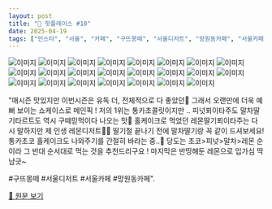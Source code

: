 ```yaml
---
layout: post
title: "📍 핫플레이스 #10"
date: 2025-04-19
tags: ["인스타", "서울", "카페", "구뜨몽떼", "서울디저트", "망원동카페", "서울카페"]
---
```


![이미지](/assets/images/-10-0.jpg)
![이미지](/assets/images/-10-1.jpg)
![이미지](/assets/images/-10-2.jpg)
![이미지](/assets/images/-10-3.jpg)
![이미지](/assets/images/-10-4.jpg)
![이미지](/assets/images/-10-5.jpg)
![이미지](/assets/images/-10-6.jpg)
![이미지](/assets/images/-10-7.jpg)
![이미지](/assets/images/-10-8.jpg)
![이미지](/assets/images/-10-9.jpg)
![이미지](/assets/images/-10-10.jpg)
![이미지](/assets/images/-10-11.jpg)
![이미지](/assets/images/-10-12.jpg)
![이미지](/assets/images/-10-13.jpg)
![이미지](/assets/images/-10-14.jpg)
![이미지](/assets/images/-10-15.jpg)
![이미지](/assets/images/-10-16.jpg)
![이미지](/assets/images/-10-17.jpg)
![이미지](/assets/images/-10-18.jpg)
![이미지](/assets/images/-10-19.jpg)
![이미지](/assets/images/-10-20.jpg)
![이미지](/assets/images/-10-21.jpg)
![이미지](/assets/images/-10-22.jpg)

"매시즌 맛있지만 이번시즌은 유독 더, 전체적으로 다 좋았던💖 그래서 오랜만에 더욱 예뻐 보이는 쇼케이스로 메인픽 ! 저의 1위는 통카초콜릿이지만 .. 피넛푀이타주도 말차딸기타르트도 역시 구떼믿먹이다 나오는 맛🥺 홀케이크로 먹었던 레몬딸기푀이타주는 다시 말하지만 제 인생 레몬디저트🍋🍓 딸기철 끝나기 전에 말차딸기랑 꼭 같이 드셔보세요! 통카초코 홀케이크도 나와주기를 간절히 바라는 중..🤎
당도는 초코>피넛>말차>레몬 순이라 그 반대 순서대로 먹는 것을 추천드리구요 ! 마지막은 반띵해둔 레몬으로 입가심 딱냠긋~

#구뜨몽떼 #서울디저트 #서울카페 #망원동카페".

[🔗 원문 보기](https://www.instagram.com/p/DGSsspiJI8K/)
